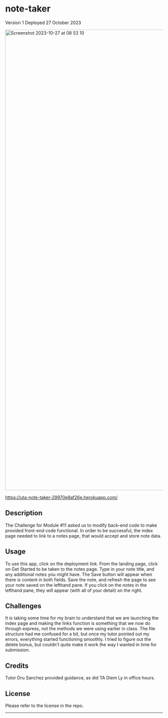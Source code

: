 # note-taker

Version 1
Deployed 27 October 2023


<img width="1471" alt="Screenshot 2023-10-27 at 08 53 10" src="https://github.com/BitsTuck/note-taker/assets/144712161/12761bec-7ced-430f-9f54-d5893561f72d">

https://uta-note-taker-29970e8af26e.herokuapp.com/

## Description

The Challenge for Module #11 asked us to modify back-end code to make provided front-end code functional. In order to be successful, the index page needed to link to a notes page, that would accept and store note data.

## Usage

To use this app, click on the deployment link. From the landing page, click on Get Started to be taken to the notes page. Type in your note title, and any additional notes you might have. The Save button will appear when there is content in both fields. Save the note, and refresh the page to see your note saved on the lefthand pane. If you click on the notes in the lefthand pane, they will appear (with all of your detail) on the right.


## Challenges

It is taking some time for my brain to understand that we are launching the index page and making the links function is something that we now do through express, not the methods we were using earlier in class. The file structure had me confused for a bit, but once my tutor pointed out my errors, everything started functioning smoothly. I tried to figure out the delete bonus, but couldn't quite make it work the way I wanted in time for submission.



## Credits

Tutor Dru Sanchez provided guidance, as did TA Diem Ly in office hours.



## License

Please refer to the license in the repo.

---
